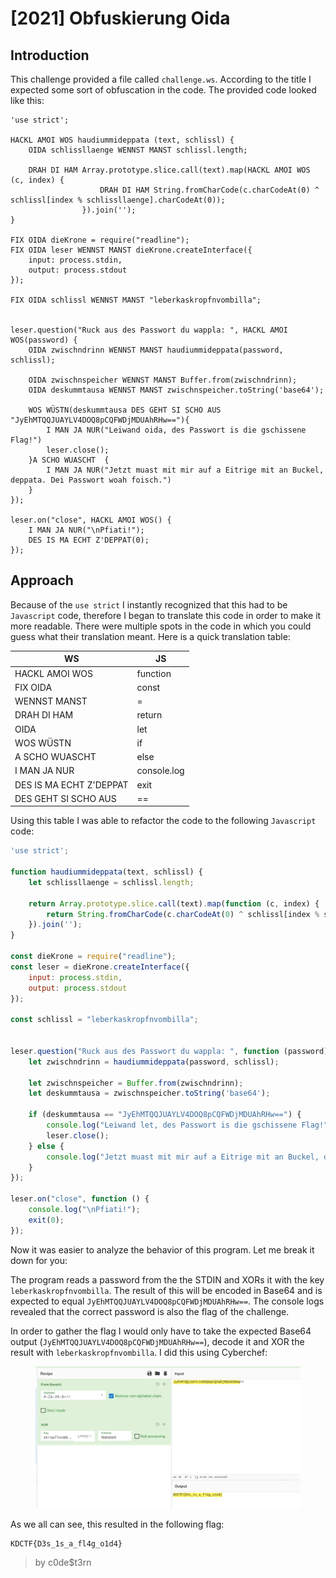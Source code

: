 # \[2021] Obfuskierung Oida

## Introduction

This challenge provided a file called `challenge.ws`. According to the title I expected some sort of obfuscation in the code. The provided code looked like this:

```
'use strict';

HACKL AMOI WOS haudiummideppata (text, schlissl) {
    OIDA schlissllaenge WENNST MANST schlissl.length;

    DRAH DI HAM Array.prototype.slice.call(text).map(HACKL AMOI WOS (c, index) {
                    DRAH DI HAM String.fromCharCode(c.charCodeAt(0) ^ schlissl[index % schlissllaenge].charCodeAt(0));
                }).join('');
}

FIX OIDA dieKrone = require("readline");
FIX OIDA leser WENNST MANST dieKrone.createInterface({
    input: process.stdin,
    output: process.stdout
});

FIX OIDA schlissl WENNST MANST "leberkaskropfnvombilla";


leser.question("Ruck aus des Passwort du wappla: ", HACKL AMOI WOS(password) {
    OIDA zwischndrinn WENNST MANST haudiummideppata(password, schlissl);

    OIDA zwischnspeicher WENNST MANST Buffer.from(zwischndrinn);
    OIDA deskummtausa WENNST MANST zwischnspeicher.toString('base64');   

    WOS WÜSTN(deskummtausa DES GEHT SI SCHO AUS "JyEhMTQQJUAYLV4DOQ8pCQFWDjMDUAhRHw=="){
        I MAN JA NUR("Leiwand oida, des Passwort is die gschissene Flag!")
        leser.close();
    }A SCHO WUASCHT	 {
        I MAN JA NUR("Jetzt muast mit mir auf a Eitrige mit an Buckel, deppata. Dei Passwort woah foisch.")
    }
});

leser.on("close", HACKL AMOI WOS() {
    I MAN JA NUR("\nPfiati!");
    DES IS MA ECHT Z'DEPPAT(0);
});
```

## Approach

Because of the `use strict` I instantly recognized that this had to be `Javascript` code, therefore I began to translate this code in order to make it more readable. There were multiple spots in the code in which you could guess what their translation meant. Here is a quick translation table:

| WS                      | JS          |
| ----------------------- | ----------- |
| HACKL AMOI WOS          | function    |
| FIX OIDA                | const       |
| WENNST MANST            | =           |
| DRAH DI HAM             | return      |
| OIDA                    | let         |
| WOS WÜSTN               | if          |
| A SCHO WUASCHT          | else        |
| I MAN JA NUR            | console.log |
| DES IS MA ECHT Z'DEPPAT | exit        |
| DES GEHT SI SCHO AUS    | ==          |

Using this table I was able to refactor the code to the following `Javascript` code:

```js
'use strict';

function haudiummideppata(text, schlissl) {
    let schlissllaenge = schlissl.length;

    return Array.prototype.slice.call(text).map(function (c, index) {
        return String.fromCharCode(c.charCodeAt(0) ^ schlissl[index % schlissllaenge].charCodeAt(0));
    }).join('');
}

const dieKrone = require("readline");
const leser = dieKrone.createInterface({
    input: process.stdin,
    output: process.stdout
});

const schlissl = "leberkaskropfnvombilla";


leser.question("Ruck aus des Passwort du wappla: ", function (password) {
    let zwischndrinn = haudiummideppata(password, schlissl);

    let zwischnspeicher = Buffer.from(zwischndrinn);
    let deskummtausa = zwischnspeicher.toString('base64');

    if (deskummtausa == "JyEhMTQQJUAYLV4DOQ8pCQFWDjMDUAhRHw==") {
        console.log("Leiwand let, des Passwort is die gschissene Flag!")
        leser.close();
    } else {
        console.log("Jetzt muast mit mir auf a Eitrige mit an Buckel, deppata. Dei Passwort woah foisch.")
    }
});

leser.on("close", function () {
    console.log("\nPfiati!");
    exit(0);
});

```

Now it was easier to analyze the behavior of this program. Let me break it down for you:

The program reads a password from the the STDIN and XORs it with the key `leberkaskropfnvombilla`. The result of this will be encoded in Base64 and is expected to equal `JyEhMTQQJUAYLV4DOQ8pCQFWDjMDUAhRHw==`. The console logs revealed that the correct password is also the flag of the challenge.

In order to gather the flag I would only have to take the expected Base64 output (`JyEhMTQQJUAYLV4DOQ8pCQFWDjMDUAhRHw==`), decode it and XOR the result with `leberkaskropfnvombilla`. I did this using Cyberchef:&#x20;

<figure><img src=".gitbook/assets/image (25).png" alt=""><figcaption></figcaption></figure>

As we all can see, this resulted in the following flag:

```
KDCTF{D3s_1s_a_fl4g_o1d4}
```

> by c0de$t3rn
